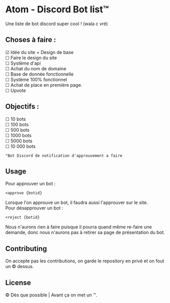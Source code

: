 # Atom - Discord Bot list™

Une liste de bot discord super cool ! (wala c vré)

## Choses à faire :
☑ Idée du site + Design de base\
☐ Faire le design du site\
☐ Système d'api\
☐ Achat du nom de domaine\
☐ Base de donnée fonctionnelle\
☐ Système 100% fonctionnel\
☐ Achat de place en première page.\
☐ Upvote

## Objectifs :

☐ 10 bots\
☐ 100 bots\
☐ 500 bots\
☐ 1000 bots\
☐ 5000 bots\
☐ 10 000 bots


```
"Bot Discord de notification d'approuvement a faire
```

## Usage

Pour approuver un bot :
```
<approve {botid}
```
Lorsque l'on approuve un bot, il faudra aussi l'approuver sur le site.\
Pour désapprouver un bot :
```
<reject {botid}
```
Nous n'aurons rien à faire puisque il pourra quand même re-faire une demande, donc nous n'aurons pas à retirer sa page de présentation du bot.

## Contributing

On accepte pas les contributions, on garde le repository en privé et on fout un &copy; dessus.

## License
&copy; Dès que possible | Avant ça on met un ™.
